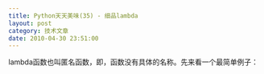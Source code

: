 ```yaml
---
title: Python天天美味(35) - 细品lambda
layout: post
category: 技术文章
date: 2010-04-30 23:51:00
---
```


lambda函数也叫匿名函数，即，函数没有具体的名称。先来看一个最简单例子：

<div class="cnblogs_code">
<div><!--

Code highlighting produced by Actipro CodeHighlighter (freeware)

http://www.CodeHighlighter.com/

--><span style="color: #0000ff;">def</span><span style="color: #000000;">&nbsp;f(x):

&nbsp;&nbsp;&nbsp;&nbsp;</span><span style="color: #0000ff;">return</span><span style="color: #000000;">&nbsp;x</span><span style="color: #000000;">**</span><span style="color: #000000;">2</span><span style="color: #000000;">

</span><span style="color: #0000ff;">print</span><span style="color: #000000;">&nbsp;f(</span><span style="color: #000000;">4</span><span style="color: #000000;">)</span></div>
</div>

Python中使用lambda的话，写成这样

<div class="cnblogs_code">
<div><!--

Code highlighting produced by Actipro CodeHighlighter (freeware)

http://www.CodeHighlighter.com/

--><span style="color: #000000;">g&nbsp;</span><span style="color: #000000;">=</span><span style="color: #000000;">&nbsp;</span><span style="color: #0000ff;">lambda</span><span style="color: #000000;">&nbsp;x&nbsp;:&nbsp;x</span><span style="color: #000000;">**</span><span style="color: #000000;">2</span><span style="color: #000000;">

</span><span style="color: #0000ff;">print</span><span style="color: #000000;">&nbsp;g(</span><span style="color: #000000;">4</span><span style="color: #000000;">)</span></div>
</div>

lambda表达式在很多编程语言都有对应的实现。比如C#：

<div class="cnblogs_code">
<div><!--

Code highlighting produced by Actipro CodeHighlighter (freeware)

http://www.CodeHighlighter.com/

--><span style="color: #000000;">var&nbsp;g&nbsp;</span><span style="color: #000000;">=</span><span style="color: #000000;">&nbsp;x&nbsp;</span><span style="color: #000000;">=&gt;</span><span style="color: #000000;">&nbsp;x</span><span style="color: #000000;">**</span><span style="color: #000000;">2</span><span style="color: #000000;">

Console.WriteLine(g(</span><span style="color: #000000;">4</span><span style="color: #000000;">))</span></div>
</div>

那么，lambda表达式有什么用处呢？很多人提出了质疑，lambda和普通的函数相比，就是省去了函数名称而已，同时这样的匿名函数，又不能共享在别的地方调用。其实说的没错，lambda在Python这种动态的语言中确实没有起到什么惊天动地的作用，因为有很多别的方法能够代替lambda。同时，使用lambda的写法有时显得并没有那么pythonic。甚至有人提出之后的Python版本要取消lambda。

回过头来想想，Python中的lambda真的没有用武之地吗？其实不是的，至少我能想到的点，主要有：

1. 使用Python写一些执行脚本时，使用lambda可以省去定义函数的过程，让代码更加精简。

2. 对于一些抽象的，不会别的地方再复用的函数，有时候给函数起个名字也是个难题，使用lambda不需要考虑命名的问题。

3. 使用lambda在某些时候让代码更容易理解。

### lambda基础

lambda语句中，冒号前是参数，可以有多个，用逗号隔开，冒号右边的返回值。lambda语句构建的其实是一个函数对象，见证一下：

<div class="cnblogs_code">
<div><!--

Code highlighting produced by Actipro CodeHighlighter (freeware)

http://www.CodeHighlighter.com/

--><span style="color: #000000;">g&nbsp;</span><span style="color: #000000;">=</span><span style="color: #000000;">&nbsp;</span><span style="color: #0000ff;">lambda</span><span style="color: #000000;">&nbsp;x&nbsp;:&nbsp;x</span><span style="color: #000000;">**</span><span style="color: #000000;">2</span><span style="color: #000000;">

</span><span style="color: #0000ff;">print</span><span style="color: #000000;">&nbsp;g

</span><span style="color: #000000;">&lt;</span><span style="color: #000000;">function&nbsp;</span><span style="color: #000000;">&lt;</span><span style="color: #0000ff;">lambda</span><span style="color: #000000;">&gt;</span><span style="color: #000000;">&nbsp;at&nbsp;</span><span style="color: #000000;">0x00AFAAF0</span><span style="color: #000000;">&gt;</span></div>
</div>

C#3.0开始，也有了lambda表达式，省去了使用delegate的麻烦写法。C#中的lambda表达式关键字是=&gt;，看下面的一个例子：

<div class="cnblogs_code">
<div><!--

Code highlighting produced by Actipro CodeHighlighter (freeware)

http://www.CodeHighlighter.com/

--><span style="color: #000000;">var&nbsp;array&nbsp;</span><span style="color: #000000;">=</span><span style="color: #000000;">&nbsp;</span><span style="color: #0000ff;">new</span><span style="color: #000000;">&nbsp;</span><span style="color: #0000ff;">int</span><span style="color: #000000;">[]&nbsp;{</span><span style="color: #800080;">2</span><span style="color: #000000;">,&nbsp;</span><span style="color: #800080;">3</span><span style="color: #000000;">,&nbsp;</span><span style="color: #800080;">5</span><span style="color: #000000;">,&nbsp;</span><span style="color: #800080;">7</span><span style="color: #000000;">,&nbsp;</span><span style="color: #800080;">9</span><span style="color: #000000;">};

var&nbsp;result&nbsp;</span><span style="color: #000000;">=</span><span style="color: #000000;">&nbsp;array.Where(n&nbsp;</span><span style="color: #000000;">=&gt;</span><span style="color: #000000;">&nbsp;n&nbsp;</span><span style="color: #000000;">&gt;</span><span style="color: #000000;">&nbsp;</span><span style="color: #800080;">3</span><span style="color: #000000;">);&nbsp;</span><span style="color: #008000;">//</span><span style="color: #008000;">&nbsp;[5,&nbsp;6,&nbsp;9]</span></div>
</div>

C#使用了扩展方法，才使得数组对象拥有了像Where,Sum之类方便的方法。Python中，也有几个定义好的全局函数方便使用的，他们就是<span style="color: #0000ff;">filter</span>, <span style="color: #0000ff;">map</span>, <span style="color: #0000ff;">reduce。</span>

<div class="cnblogs_code" onclick="cnblogs_code_show('47fa6edc-8d9f-4da0-9a7d-a477697f4781')">![](http://images.cnblogs.com/OutliningIndicators/ContractedBlock.gif)
<div id="cnblogs_code_open_47fa6edc-8d9f-4da0-9a7d-a477697f4781">
<div><!--

Code highlighting produced by Actipro CodeHighlighter (freeware)

http://www.CodeHighlighter.com/

--><span style="color: #000000;">&gt;&gt;&gt;</span><span style="color: #000000;">&nbsp;foo&nbsp;</span><span style="color: #000000;">=</span><span style="color: #000000;">&nbsp;[</span><span style="color: #000000;">2</span><span style="color: #000000;">,&nbsp;</span><span style="color: #000000;">18</span><span style="color: #000000;">,&nbsp;</span><span style="color: #000000;">9</span><span style="color: #000000;">,&nbsp;</span><span style="color: #000000;">22</span><span style="color: #000000;">,&nbsp;</span><span style="color: #000000;">17</span><span style="color: #000000;">,&nbsp;</span><span style="color: #000000;">24</span><span style="color: #000000;">,&nbsp;</span><span style="color: #000000;">8</span><span style="color: #000000;">,&nbsp;</span><span style="color: #000000;">12</span><span style="color: #000000;">,&nbsp;</span><span style="color: #000000;">27</span><span style="color: #000000;">]

</span><span style="color: #000000;">&gt;&gt;&gt;</span><span style="color: #000000;">

</span><span style="color: #000000;">&gt;&gt;&gt;</span><span style="color: #000000;">&nbsp;</span><span style="color: #0000ff;">print</span><span style="color: #000000;">&nbsp;filter(</span><span style="color: #0000ff;">lambda</span><span style="color: #000000;">&nbsp;x:&nbsp;x&nbsp;</span><span style="color: #000000;">%</span><span style="color: #000000;">&nbsp;</span><span style="color: #000000;">3</span><span style="color: #000000;">&nbsp;</span><span style="color: #000000;">==</span><span style="color: #000000;">&nbsp;0,&nbsp;foo)
  
[</span><span style="color: #000000;">18</span><span style="color: #000000;">,&nbsp;</span><span style="color: #000000;">9</span><span style="color: #000000;">,&nbsp;</span><span style="color: #000000;">24</span><span style="color: #000000;">,&nbsp;</span><span style="color: #000000;">12</span><span style="color: #000000;">,&nbsp;</span><span style="color: #000000;">27</span><span style="color: #000000;">]

</span><span style="color: #000000;">&gt;&gt;&gt;</span><span style="color: #000000;">

</span><span style="color: #000000;">&gt;&gt;&gt;</span><span style="color: #000000;">&nbsp;</span><span style="color: #0000ff;">print</span><span style="color: #000000;">&nbsp;map(</span><span style="color: #0000ff;">lambda</span><span style="color: #000000;">&nbsp;x:&nbsp;x&nbsp;</span><span style="color: #000000;">*</span><span style="color: #000000;">&nbsp;</span><span style="color: #000000;">2</span><span style="color: #000000;">&nbsp;</span><span style="color: #000000;">+</span><span style="color: #000000;">&nbsp;</span><span style="color: #000000;">10</span><span style="color: #000000;">,&nbsp;foo)
  
[</span><span style="color: #000000;">14</span><span style="color: #000000;">,&nbsp;</span><span style="color: #000000;">46</span><span style="color: #000000;">,&nbsp;</span><span style="color: #000000;">28</span><span style="color: #000000;">,&nbsp;</span><span style="color: #000000;">54</span><span style="color: #000000;">,&nbsp;</span><span style="color: #000000;">44</span><span style="color: #000000;">,&nbsp;</span><span style="color: #000000;">58</span><span style="color: #000000;">,&nbsp;</span><span style="color: #000000;">26</span><span style="color: #000000;">,&nbsp;</span><span style="color: #000000;">34</span><span style="color: #000000;">,&nbsp;</span><span style="color: #000000;">64</span><span style="color: #000000;">]

</span><span style="color: #000000;">&gt;&gt;&gt;</span><span style="color: #000000;">

</span><span style="color: #000000;">&gt;&gt;&gt;</span><span style="color: #000000;">&nbsp;</span><span style="color: #0000ff;">print</span><span style="color: #000000;">&nbsp;reduce(</span><span style="color: #0000ff;">lambda</span><span style="color: #000000;">&nbsp;x,&nbsp;y:&nbsp;x&nbsp;</span><span style="color: #000000;">+</span><span style="color: #000000;">&nbsp;y,&nbsp;foo)

</span><span style="color: #000000;">139</span></div>
</div>
</div>

### 非lambda不可？

上面例子中的map的作用，和C#的Where扩展方法一样，非常简单方便。但是，Python是否非要使用lambda才能做到这样的简洁程度呢？在对象遍历处理方面，其实Python的<span style="color: #0000ff;">for..in..if</span>语法已经很强大，并且在易读上胜过了lambda。比如上面map的例子，可以写成：

<div class="cnblogs_code">
<div><!--

Code highlighting produced by Actipro CodeHighlighter (freeware)

http://www.CodeHighlighter.com/

--><span style="color: #0000ff;">print</span><span style="color: #000000;">&nbsp;[x&nbsp;</span><span style="color: #000000;">*</span><span style="color: #000000;">&nbsp;</span><span style="color: #000000;">2</span><span style="color: #000000;">&nbsp;</span><span style="color: #000000;">+</span><span style="color: #000000;">&nbsp;</span><span style="color: #000000;">10</span><span style="color: #000000;">&nbsp;</span><span style="color: #0000ff;">for</span><span style="color: #000000;">&nbsp;x&nbsp;</span><span style="color: #0000ff;">in</span><span style="color: #000000;">&nbsp;foo]</span></div>
</div>

非常的简洁，易懂。filter的例子可以写成：

<div class="cnblogs_code">
<div><!--

Code highlighting produced by Actipro CodeHighlighter (freeware)

http://www.CodeHighlighter.com/

--><span style="color: #0000ff;">print</span><span style="color: #000000;">&nbsp;[x&nbsp;</span><span style="color: #0000ff;">for</span><span style="color: #000000;">&nbsp;x&nbsp;</span><span style="color: #0000ff;">in</span><span style="color: #000000;">&nbsp;foo&nbsp;</span><span style="color: #0000ff;">if</span><span style="color: #000000;">&nbsp;x&nbsp;</span><span style="color: #000000;">%</span><span style="color: #000000;">&nbsp;</span><span style="color: #000000;">3</span><span style="color: #000000;">&nbsp;</span><span style="color: #000000;">==</span><span style="color: #000000;">&nbsp;0]</span></div>
</div>

同样也是比lambda的方式更容易理解。

所以，什么时候使用lambda，什么时候不用，需要具体情况具体分析，只要表达的意图清晰就好。一般情况下，如果for..in..if能做的，我都不会选择lambda。 

### lambda broken?

在数学教学中，经常会使用到lambda，比如有一位老兄就遇到这样一个问题。他想创建一个函数数组fs=[f0,...,f9] where fi(n)=i+n. 于是乎，就定义了这么一个lambda函数：

<div class="cnblogs_code">
<div><!--

Code highlighting produced by Actipro CodeHighlighter (freeware)

http://www.CodeHighlighter.com/

--><span style="color: #000000;">fs&nbsp;</span><span style="color: #000000;">=</span><span style="color: #000000;">&nbsp;[(</span><span style="color: #0000ff;">lambda</span><span style="color: #000000;">&nbsp;n:&nbsp;i&nbsp;</span><span style="color: #000000;">+</span><span style="color: #000000;">&nbsp;n)&nbsp;</span><span style="color: #0000ff;">for</span><span style="color: #000000;">&nbsp;i&nbsp;</span><span style="color: #0000ff;">in</span><span style="color: #000000;">&nbsp;range(</span><span style="color: #000000;">10</span><span style="color: #000000;">)]</span></div>
</div>

但是，奇怪的是，

<div class="cnblogs_code">
<div><!--

Code highlighting produced by Actipro CodeHighlighter (freeware)

http://www.CodeHighlighter.com/

--><span style="color: #000000;">&gt;&gt;&gt;</span><span style="color: #000000;">&nbsp;fs[</span><span style="color: #000000;">3</span><span style="color: #000000;">](</span><span style="color: #000000;">4</span><span style="color: #000000;">)

</span><span style="color: #000000;">13</span><span style="color: #000000;">

</span><span style="color: #000000;">&gt;&gt;&gt;</span><span style="color: #000000;">&nbsp;fs[</span><span style="color: #000000;">4</span><span style="color: #000000;">](</span><span style="color: #000000;">4</span><span style="color: #000000;">)

</span><span style="color: #000000;">13</span><span style="color: #000000;">

</span><span style="color: #000000;">&gt;&gt;&gt;</span><span style="color: #000000;">&nbsp;fs[</span><span style="color: #000000;">5</span><span style="color: #000000;">](</span><span style="color: #000000;">4</span><span style="color: #000000;">)

</span><span style="color: #000000;">13</span></div>
</div>

结果并没有达到这位老兄的预期，预期的结果应该是：

<div class="cnblogs_code">
<div><!--

Code highlighting produced by Actipro CodeHighlighter (freeware)

http://www.CodeHighlighter.com/

--><span style="color: #000000;">&gt;&gt;&gt;</span><span style="color: #000000;">&nbsp;fs[</span><span style="color: #000000;">3</span><span style="color: #000000;">](</span><span style="color: #000000;">4</span><span style="color: #000000;">)

</span><span style="color: #000000;">7</span><span style="color: #000000;">

</span><span style="color: #000000;">&gt;&gt;&gt;</span><span style="color: #000000;">&nbsp;fs[</span><span style="color: #000000;">4</span><span style="color: #000000;">](</span><span style="color: #000000;">4</span><span style="color: #000000;">)

</span><span style="color: #000000;">8</span><span style="color: #000000;">

</span><span style="color: #000000;">&gt;&gt;&gt;</span><span style="color: #000000;">&nbsp;fs[</span><span style="color: #000000;">5</span><span style="color: #000000;">](</span><span style="color: #000000;">4</span><span style="color: #000000;">)

</span><span style="color: #000000;">9</span></div>
</div>

问题其实出在变量i上。上面的代码换个简单的不使用lambda的缩减版本：

<div class="cnblogs_code">
<div><!--

Code highlighting produced by Actipro CodeHighlighter (freeware)

http://www.CodeHighlighter.com/

--><span style="color: #000000;">i&nbsp;</span><span style="color: #000000;">=</span><span style="color: #000000;">&nbsp;</span><span style="color: #000000;">1</span><span style="color: #000000;">

</span><span style="color: #0000ff;">def</span><span style="color: #000000;">&nbsp;fs(n):

&nbsp;&nbsp;&nbsp;&nbsp;</span><span style="color: #0000ff;">return</span><span style="color: #000000;">&nbsp;n&nbsp;</span><span style="color: #000000;">+</span><span style="color: #000000;">&nbsp;i

</span><span style="color: #0000ff;">print</span><span style="color: #000000;">&nbsp;fs(</span><span style="color: #000000;">1</span><span style="color: #000000;">)&nbsp;</span><span style="color: #008000;">#</span><span style="color: #008000;">&nbsp;2</span><span style="color: #008000;">

</span><span style="color: #000000;">

i&nbsp;</span><span style="color: #000000;">=</span><span style="color: #000000;">&nbsp;</span><span style="color: #000000;">2</span><span style="color: #000000;">

</span><span style="color: #0000ff;">print</span><span style="color: #000000;">&nbsp;fs(</span><span style="color: #000000;">1</span><span style="color: #000000;">)&nbsp;</span><span style="color: #008000;">#</span><span style="color: #008000;">&nbsp;3</span></div>
</div>

可见，上面没有达到预期的原因是lambda中的i使用的是匿名函数外的全局变量。修改一下：

<div class="cnblogs_code">
<div><!--

Code highlighting produced by Actipro CodeHighlighter (freeware)

http://www.CodeHighlighter.com/

--><span style="color: #000000;">fs&nbsp;</span><span style="color: #000000;">=</span><span style="color: #000000;">&nbsp;[(</span><span style="color: #0000ff;">lambda</span><span style="color: #000000;">&nbsp;n,&nbsp;i</span><span style="color: #000000;">=</span><span style="color: #000000;">i&nbsp;:&nbsp;i&nbsp;</span><span style="color: #000000;">+</span><span style="color: #000000;">&nbsp;n)&nbsp;</span><span style="color: #0000ff;">for</span><span style="color: #000000;">&nbsp;i&nbsp;</span><span style="color: #0000ff;">in</span><span style="color: #000000;">&nbsp;range(</span><span style="color: #000000;">10</span><span style="color: #000000;">)]

</span><span style="color: #000000;">&gt;&gt;&gt;</span><span style="color: #000000;">&nbsp;fs[</span><span style="color: #000000;">3</span><span style="color: #000000;">](</span><span style="color: #000000;">4</span><span style="color: #000000;">)

</span><span style="color: #000000;">7</span><span style="color: #000000;">

</span><span style="color: #000000;">&gt;&gt;&gt;</span><span style="color: #000000;">&nbsp;fs[</span><span style="color: #000000;">4</span><span style="color: #000000;">](</span><span style="color: #000000;">4</span><span style="color: #000000;">)

</span><span style="color: #000000;">8</span><span style="color: #000000;">

</span><span style="color: #000000;">&gt;&gt;&gt;</span><span style="color: #000000;">&nbsp;fs[</span><span style="color: #000000;">5</span><span style="color: #000000;">](</span><span style="color: #000000;">4</span><span style="color: #000000;">)

</span><span style="color: #000000;">9</span></div>
</div>

参考资料
  
[Python: Lambda Functions](http://www.secnetix.de/olli/Python/lambda_functions.hawk)&nbsp;
  
[Python&#8217;s lambda is broken!](http://math.andrej.com/2009/04/09/pythons-lambda-is-broken/)
  
[Using lambda Functions - Dive Into Python](http://diveintopython.org/power_of_introspection/lambda_functions.html)

&nbsp;

#### [Python 天天美味系列（总）](http://www.cnblogs.com/coderzh/archive/2008/07/08/pythoncookbook.html)
  
[Python 天天美味(30) - python数据结构与算法之快速排序](http://www.cnblogs.com/coderzh/archive/2008/09/20/1294947.html)&nbsp;
  
[Python 天天美味(31) - python数据结构与算法之插入排序](http://www.cnblogs.com/coderzh/archive/2008/09/21/1295434.html)&nbsp;
  
[Python 天天美味(32) - python数据结构与算法之堆排序](http://www.cnblogs.com/coderzh/archive/2008/09/22/1296195.html)&nbsp;
  
[Python 天天美味(33) - 五分钟理解元类（Metaclasses）[转]](http://www.cnblogs.com/coderzh/archive/2008/12/07/1349735.html)
  
[Python 天天美味(34) - Decorators详解](http://www.cnblogs.com/coderzh/archive/2010/04/27/python-cookbook33-Decorators.html) 

&nbsp;
